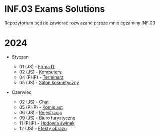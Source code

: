 # INF.03 Exams Solutions
Repozytorium będzie zawierać rozwiązane przeze mnie egzaminy INF.03

# 2024
  - Styczen
    - 01 (JS) - [Firma IT](https://github.com/MaksFikus/INF.03-Exams-Solutions/tree/main/inf03_2024_01_01)
    - 02 (JS) - [Komputery](https://github.com/MaksFikus/INF.03-Exams-Solutions/tree/main/inf03_2024_01_02)
    - 04 (PHP) - [Terminarz](https://github.com/fikusmaksymilian/INF.03-Exams-Solutions/tree/main/inf03_2024_01_04)
    - 05 (JS) - [Salon kosmetyczny](https://github.com/MaksFikus/INF.03-Exams-Solutions/tree/main/inf03_2024_01_05)
   
  - Czerwiec
    - 02 (JS) - [Chat](https://github.com/fikusmaksymilian/INF.03-Exams-Solutions/tree/main/inf03_2024_06_02)
    - 05 (PHP) - [Komis aut](https://github.com/fikusmaksymilian/INF.03-Exams-Solutions/tree/main/inf03_2024_06_05)
    - 06 (JS) - [Rejestracja](https://github.com/MaksFikus/INF.03-Exams-Solutions/tree/main/inf03_2024_06_06)
    - 09 (JS) - [Biuro turystyczne](https://github.com/fikusmaksymilian/INF.03-Exams-Solutions/tree/main/inf03_2024_06_09)
    - 11 (PHP) - [Hodowla świnek](https://github.com/fikusmaksymilian/INF.03-Exams-Solutions/tree/main/inf03_2024_06_11)
    - 12 (JS) - [Efekty obrazu](https://github.com/MaksFikus/INF.03-Exams-Solutions/tree/main/inf03_2024_06_12)
    
